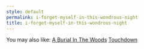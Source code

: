```yaml
---
style: default
permalink: i-forget-myself-in-this-wondrous-night
title: i-forget-myself-in-this-wondrous-night
---
```

You may also like:
[A Burial In The Woods](http://scp-wiki.net/a-burial-in-the-woods)
[Touchdown](http://scp-wiki.net/touchdown)